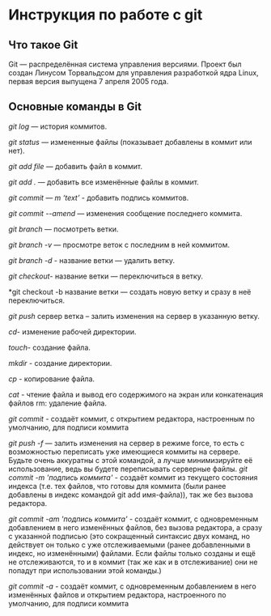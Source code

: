# Инструкция по работе с git 

## Что такое Git

Git — распределённая система управления версиями. Проект был создан Линусом Торвальдсом для управления разработкой ядра Linux, первая версия выпущена 7 апреля 2005 года.

## Основные команды в Git


*git log* — история коммитов.

*git status* — измененные файлы (показывает добавлены в коммит или нет).

*git add file* — добавить файл в коммит.

*git add .* — добавить все изменённые файлы в коммит.

*git commit — m ‘text’* - добавить подпись коммитов.

*git commit --amend* — изменения сообщение последнего коммита.

*git branch* — посмотреть ветки.

*git branch -v* — просмотре веток с последним в ней коммитом.

*git branch -d* - название ветки — удалить ветку. 

*git checkout*- название ветки — переключиться в ветку.

*git checkout -b название ветки — создать новую ветку и сразу в неё переключиться.

*git push* сервер ветка – залить изменения на сервер в указанную ветку.

*cd*- изменение рабочей директории.

*touch*- создание файла.

*mkdir* - создание директории.

*cp* - копирование файла.

*cat* - чтение файла и вывод его содержимого на экран или конкатенация файлов
rm: удаление файла.

*git commit* - создаёт коммит, с открытием редактора, настроенным по умолчанию, для подписи коммита




*git push -f*  — залить изменения на сервер в режиме force, то есть с возможностью переписать уже имеющиеся коммиты на сервере. Будьте очень аккуратны с этой командой, а лучше минимизируйте её использование, ведь вы будете переписывать серверные файлы.
*git commit -m 'подпись коммита'* - создаёт коммит из текущего состояния индекса (т.е. тех файлов, что готовы для коммита (были ранее добавлены в индекс командой git add имя-файла)), так же без вызова редактора.

*git commit -am 'подпись коммита'* - создаёт коммит, с одновременным добавлением в него изменённых файлов, без вызова редактора, а сразу с указанной подписью (это сокращенный синтаксис двух команд, но действует он только с уже отслеживаемыми (ранее добавленными в индекс, но изменёнными) файлами. Если файлы только созданы и ещё не отслеживаются, то и в коммит (так же как и в отслеживание) они не попадут при использовании этой команды.)

*git commit -a* - создаёт коммит, с одновременным добавлением в него изменённых файлов и открытием редактора, настроенного по умолчанию, для подписи коммита
